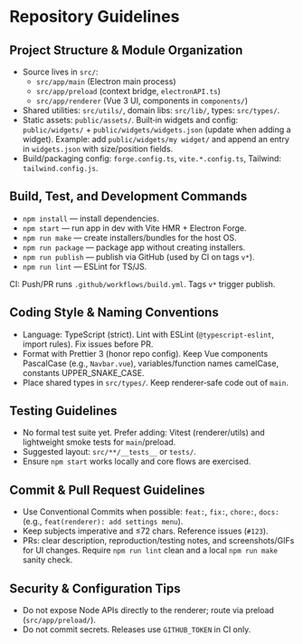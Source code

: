 # Repository Guidelines

## Project Structure & Module Organization

- Source lives in `src/`:
  - `src/app/main` (Electron main process)
  - `src/app/preload` (context bridge, `electronAPI.ts`)
  - `src/app/renderer` (Vue 3 UI, components in `components/`)
- Shared utilities: `src/utils/`, domain libs: `src/lib/`, types: `src/types/`.
- Static assets: `public/assets/`. Built‑in widgets and config: `public/widgets/` + `public/widgets/widgets.json` (update when adding a widget). Example: add `public/widgets/my widget/` and append an entry in `widgets.json` with size/position fields.
- Build/packaging config: `forge.config.ts`, `vite.*.config.ts`, Tailwind: `tailwind.config.js`.

## Build, Test, and Development Commands

- `npm install` — install dependencies.
- `npm start` — run app in dev with Vite HMR + Electron Forge.
- `npm run make` — create installers/bundles for the host OS.
- `npm run package` — package app without creating installers.
- `npm run publish` — publish via GitHub (used by CI on tags `v*`).
- `npm run lint` — ESLint for TS/JS.

CI: Push/PR runs `.github/workflows/build.yml`. Tags `v*` trigger publish.

## Coding Style & Naming Conventions

- Language: TypeScript (strict). Lint with ESLint (`@typescript-eslint`, import rules). Fix issues before PR.
- Format with Prettier 3 (honor repo config). Keep Vue components PascalCase (e.g., `Navbar.vue`), variables/function names camelCase, constants UPPER_SNAKE_CASE.
- Place shared types in `src/types/`. Keep renderer‑safe code out of `main`.

## Testing Guidelines

- No formal test suite yet. Prefer adding: Vitest (renderer/utils) and lightweight smoke tests for `main`/preload.
- Suggested layout: `src/**/__tests__` or `tests/`.
- Ensure `npm start` works locally and core flows are exercised.

## Commit & Pull Request Guidelines

- Use Conventional Commits when possible: `feat:`, `fix:`, `chore:`, `docs:` (e.g., `feat(renderer): add settings menu`).
- Keep subjects imperative and ≤72 chars. Reference issues (`#123`).
- PRs: clear description, reproduction/testing notes, and screenshots/GIFs for UI changes. Require `npm run lint` clean and a local `npm run make` sanity check.

## Security & Configuration Tips

- Do not expose Node APIs directly to the renderer; route via preload (`src/app/preload/`).
- Do not commit secrets. Releases use `GITHUB_TOKEN` in CI only.
